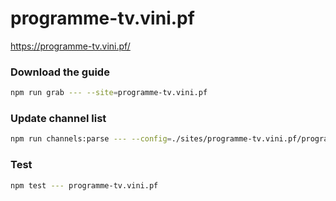# programme-tv.vini.pf

https://programme-tv.vini.pf/

### Download the guide

```sh
npm run grab --- --site=programme-tv.vini.pf
```

### Update channel list

```sh
npm run channels:parse --- --config=./sites/programme-tv.vini.pf/programme-tv.vini.pf.config.js --output=./sites/programme-tv.vini.pf/programme-tv.vini.pf.channels.xml
```

### Test

```sh
npm test --- programme-tv.vini.pf
```
